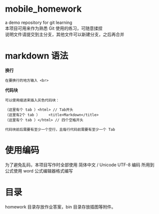 # mobile_homework
a demo repository for git learning<br>
本项目可用来作为熟悉 Git 使用的练习，可随意揉捏<br>
说明文件请提交到主分支，其他文件可以新建分支，之后再合并
# markdown 语法
**换行**<br>

	在要换行的地方输入 <br>

**代码块**<br>

	可以使用缩进来插入灰色代码块：
	
	（这里有个 tab ）<html> // Tab开头
	（这里有2个 tab ）	<title>Markdown</title>
	（这里有个 tab ）</html> // 四个空格开头
	
	代码块前后需要有至少一个空行，且每行代码前需要有至少一个 Tab 

# 使用编码
为了避免乱码，本项目写作时全部使用 简体中文 / Unicode UTF-8 编码
所用到公式使用 word 公式编辑器格式编写

# 目录
homework 目录存放作业答案，bin 目录存放插图等附件。
